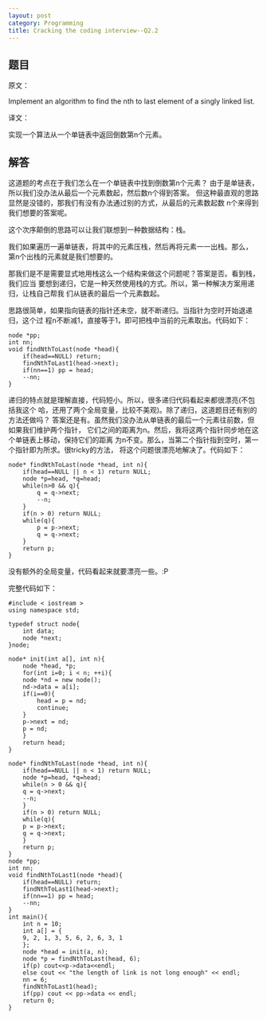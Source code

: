```yaml
---
layout: post
category: Programming
title: Cracking the coding interview--Q2.2
---
```


## 题目

原文：

Implement an algorithm to find the nth to last element of a singly 
linked list.

译文：

实现一个算法从一个单链表中返回倒数第n个元素。

## 解答

这道题的考点在于我们怎么在一个单链表中找到倒数第n个元素？
由于是单链表，所以我们没办法从最后一个元素数起，然后数n个得到答案。
但这种最直观的思路显然是没错的，那我们有没有办法通过别的方式，从最后的元素数起数
n个来得到我们想要的答案呢。

这个次序颠倒的思路可以让我们联想到一种数据结构：栈。

我们如果遍历一遍单链表，将其中的元素压栈，然后再将元素一一出栈。那么， 
第n个出栈的元素就是我们想要的。

那我们是不是需要显式地用栈这么一个结构来做这个问题呢？答案是否。看到栈，我们应当
要想到递归，它是一种天然使用栈的方式。所以，第一种解决方案用递归，让栈自己帮我
们从链表的最后一个元素数起。

思路很简单，如果指向链表的指针还未空，就不断递归。当指针为空时开始退递归，这个过
程n不断减1，直接等于1，即可把栈中当前的元素取出。代码如下：

<pre><code>node *pp;
int nn;
void findNthToLast(node *head){
    if(head==NULL) return;
    findNthToLast1(head->next);
    if(nn==1) pp = head;
    --nn;
}
</code></pre>

递归的特点就是理解直接，代码短小。所以，很多递归代码看起来都很漂亮(不包括我这个
哈，还用了两个全局变量，比较不美观)。除了递归，这道题目还有别的方法还做吗？
答案还是有。虽然我们没办法从单链表的最后一个元素往前数，但如果我们维护两个指针，
它们之间的距离为n。然后，我将这两个指针同步地在这个单链表上移动，保持它们的距离
为n不变。那么，当第二个指针指到空时，第一个指针即为所求。很tricky的方法，
将这个问题很漂亮地解决了。代码如下：

<pre><code>node* findNthToLast(node *head, int n){
    if(head==NULL || n < 1) return NULL;
    node *p=head, *q=head;
    while(n>0 && q){
        q = q->next;
        --n;
    }
    if(n > 0) return NULL;
    while(q){
        p = p->next;
        q = q->next;
    }
    return p;
}
</code></pre>

没有额外的全局变量，代码看起来就要漂亮一些。:P

完整代码如下：

    #include < iostream >
	using namespace std;

	typedef struct node{
	    int data;
	    node *next;
	}node;

	node* init(int a[], int n){
	    node *head, *p;
	    for(int i=0; i < n; ++i){
		node *nd = new node();
		nd->data = a[i];
		if(i==0){
		    head = p = nd;
		    continue;
		}
		p->next = nd;
		p = nd;
	    }
	    return head;
	}

	node* findNthToLast(node *head, int n){
	    if(head==NULL || n < 1) return NULL;
	    node *p=head, *q=head;
	    while(n > 0 && q){
		q = q->next;
		--n;
	    }
	    if(n > 0) return NULL;
	    while(q){
		p = p->next;
		q = q->next;
	    }
	    return p;
	}
	node *pp;
	int nn;
	void findNthToLast1(node *head){
	    if(head==NULL) return;
	    findNthToLast1(head->next);
	    if(nn==1) pp = head;
	    --nn;
	}
	int main(){
	    int n = 10;
	    int a[] = {
		9, 2, 1, 3, 5, 6, 2, 6, 3, 1 
	    };
	    node *head = init(a, n);
	    node *p = findNthToLast(head, 6);
	    if(p) cout<<p->data<<endl;
	    else cout << "the length of link is not long enough" << endl;
	    nn = 6;
	    findNthToLast1(head);
	    if(pp) cout << pp->data << endl;
	    return 0;
	}
